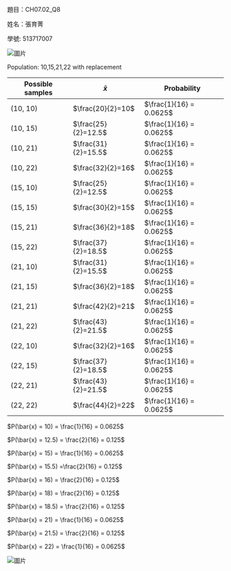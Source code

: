 題目：CH07.02_Q8

姓名：張育菁

學號: 513717007

![圖片](https://github.com/user-attachments/assets/fef30016-a313-406b-ad07-e89cc13ea771)






Population: 10,15,21,22
with replacement 

 | Possible samples |      $\bar{x}$      |       Probability        | 
 | ---------------- | ------------------- | ------------------------ |
 | (10, 10)         | $\frac{20}{2}=10$   | $\frac{1}{16} = 0.0625$  | 
 | (10, 15)         | $\frac{25}{2}=12.5$ | $\frac{1}{16} = 0.0625$  | 
 | (10, 21)         | $\frac{31}{2}=15.5$ | $\frac{1}{16} = 0.0625$  | 
 | (10, 22)         | $\frac{32}{2}=16$   | $\frac{1}{16} = 0.0625$  | 
 | (15, 10)         | $\frac{25}{2}=12.5$ | $\frac{1}{16} = 0.0625$  | 
 | (15, 15)         | $\frac{30}{2}=15$   | $\frac{1}{16} = 0.0625$  | 
 | (15, 21)         | $\frac{36}{2}=18$   | $\frac{1}{16} = 0.0625$  | 
 | (15, 22)         | $\frac{37}{2}=18.5$ | $\frac{1}{16} = 0.0625$  | 
 | (21, 10)         | $\frac{31}{2}=15.5$ | $\frac{1}{16} = 0.0625$  | 
 | (21, 15)         | $\frac{36}{2}=18$   | $\frac{1}{16} = 0.0625$  | 
 | (21, 21)         | $\frac{42}{2}=21$   | $\frac{1}{16} = 0.0625$  | 
 | (21, 22)         | $\frac{43}{2}=21.5$ | $\frac{1}{16} = 0.0625$  | 
 | (22, 10)         | $\frac{32}{2}=16$   | $\frac{1}{16} = 0.0625$  | 
 | (22, 15)         | $\frac{37}{2}=18.5$ | $\frac{1}{16} = 0.0625$  | 
 | (22, 21)         | $\frac{43}{2}=21.5$ | $\frac{1}{16} = 0.0625$  | 
 | (22, 22)         | $\frac{44}{2}=22$   | $\frac{1}{16} = 0.0625$  | 

$P(\bar{x} = 10) = \frac{1}{16} = 0.0625$

$P(\bar{x} = 12.5) = \frac{2}{16} = 0.125$

$P(\bar{x} = 15) = \frac{1}{16} = 0.0625$

$P(\bar{x} = 15.5) =\frac{2}{16} = 0.125$

$P(\bar{x} = 16) = \frac{2}{16} = 0.125$

$P(\bar{x} = 18) = \frac{2}{16} = 0.125$  

$P(\bar{x} = 18.5) = \frac{2}{16} = 0.125$

$P(\bar{x} = 21) = \frac{1}{16} = 0.0625$

$P(\bar{x} = 21.5) = \frac{2}{16} = 0.125$

$P(\bar{x} = 22) = \frac{1}{16} = 0.0625$


![圖片](https://github.com/user-attachments/assets/b4494862-e0b6-4e2d-8efc-263a527c843e)
